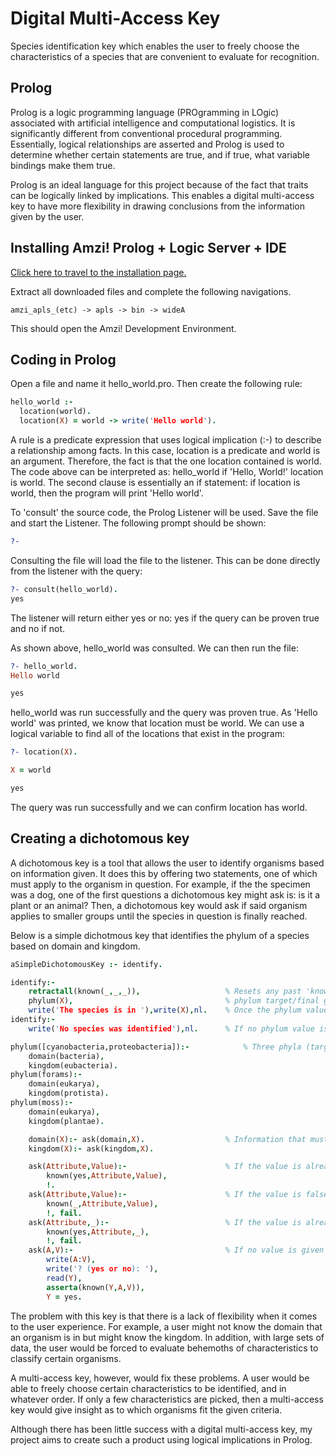 # Digital Multi-Access Key

Species identification key which enables the user to freely choose the characteristics of a species that are convenient to evaluate for recognition.

## Prolog

Prolog is a logic programming language (PROgramming in LOgic) associated with artificial intelligence and computational logistics. It is significantly different from conventional procedural programming. Essentially, logical relationships are asserted and Prolog is used to determine whether certain statements are true, and if true, what variable bindings make them true.

Prolog is an ideal language for this project because of the fact that traits can be logically linked by implications. This enables a digital multi-access key to have more flexibility in drawing conclusions from the information given by the user.

## Installing Amzi! Prolog + Logic Server + IDE

[Click here to travel to the installation page.](https://amzi.com/AmziOpenSource/downloads.php)

Extract all downloaded files and complete the following navigations.

```
amzi_apls_(etc) -> apls -> bin -> wideA
```

This should open the Amzi! Development Environment.

## Coding in Prolog

Open a file and name it hello_world.pro. Then create the following rule:

```prolog
hello_world :-
  location(world).
  location(X) = world -> write('Hello world').  
```
A rule is a predicate expression that uses logical implication (:-) to describe a relationship among facts. In this case, location is a predicate and world is an argument. Therefore, the fact is that the one location contained is world. The code above can be interpreted as: hello_world if 'Hello, World!' location is world. The second clause is essentially an if statement: if location is world, then the program will print 'Hello world'.

To 'consult' the source code, the Prolog Listener will be used. Save the file and start the Listener. The following prompt should be shown:

```prolog
?-
```

Consulting the file will load the file to the listener. This can be done directly from the listener with the query:

```prolog
?- consult(hello_world).
yes
```

The listener will return either yes or no: yes if the query can be proven true and no if not.

As shown above, hello_world was consulted. We can then run the file:

```prolog
?- hello_world.
Hello world

yes
```

hello_world was run successfully and the query was proven true. As 'Hello world' was printed, we know that location must be world. We can use a logical variable to find all of the locations that exist in the program:

```prolog
?- location(X).

X = world

yes
```

The query was run successfully and we can confirm location has world.

## Creating a dichotomous key

A dichotomous key is a tool that allows the user to identify organisms based on information given. It does this by offering two statements, one of which must apply to the organism in question. For example, if the the specimen was a dog, one of the first questions a dichotomous key might ask is: is it a plant or an animal? Then, a dichotomous key would ask if said organism applies to smaller groups until the species in question is finally reached.

Below is a simple dichotmous key that identifies the phylum of a species based on domain and kingdom.

```prolog
aSimpleDichotomousKey :- identify.

identify:-
	retractall(known(_,_,_)),                   % Resets any past 'knowns' without having to re-consult the program
	phylum(X),                                  % phylum target/final group that needs to be reached. This initiates the identification program to be run.
	write('The species is in '),write(X),nl.    % Once the phylum value is found, a final statement is given.
identify:-
	write('No species was identified'),nl.      % If no phylum value is found, a final statement is given.

phylum([cyanobacteria,proteobacteria]):-            % Three phyla (target groups) and the domain and kingdom that they belong to is given within each rule.
	domain(bacteria),
	kingdom(eubacteria).
phylum(forams):-
	domain(eukarya),
	kingdom(protista).
phylum(moss):-
	domain(eukarya),
	kingdom(plantae).

	domain(X):- ask(domain,X).                  % Information that must be provided by the user.
	kingdom(X):- ask(kingdom,X).

	ask(Attribute,Value):-                      % If the value is already true for the attribute given, then the value won't be asked for again and the program will narrow down the field.
		known(yes,Attribute,Value),
		!.
	ask(Attribute,Value):-                      % If the value is false for the attribute given, then the value won't be asked for again and the phylum that the statement is in is false.
		known(_,Attribute,Value),
		!, fail.
	ask(Attribute,_):-                          % If the value is already false for the attribute given, then no species is identified and the program will not ask for values of a larger scope.
		known(yes,Attribute,_),
		!, fail.
	ask(A,V):-                                  % If no value is given for the attribute (domain,kingdom), then the value is asked for.
 		write(A:V),                     
  		write('? (yes or no): '),
  		read(Y),                       
  		asserta(known(Y,A,V)),           
  		Y = yes.
```

The problem with this key is that there is a lack of flexibility when it comes to the user experience. For example, a user might not know the domain that an organism is in but might know the kingdom. In addition, with large sets of data, the user would be forced to evaluate behemoths of characteristics to classify certain organisms.

A multi-access key, however, would fix these problems. A user would be able to freely choose certain characteristics to be identified, and in whatever order. If only a few characteristics are picked, then a multi-access key would give insight as to which organisms fit the given criteria.

Although there has been little success with a digital multi-access key, my project aims to create such a product using logical implications in Prolog.
